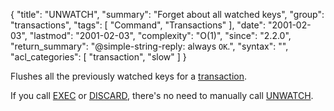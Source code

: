 {
  "title": "UNWATCH",
  "summary": "Forget about all watched keys",
  "group": "transactions",
  "tags": [
    "Command",
    "Transactions"
  ],
  "date": "2001-02-03",
  "lastmod": "2001-02-03",
  "complexity": "O(1)",
  "since": "2.2.0",
  "return_summary": "@simple-string-reply: always `OK`.",
  "syntax": "",
  "acl_categories": [
    "transaction",
    "slow"
  ]
}

Flushes all the previously watched keys for a [transaction][tt].

[tt]: /topics/transactions

If you call [EXEC](/commands/exec) or [DISCARD](/commands/discard), there's no need to manually call [UNWATCH](/commands/unwatch).

